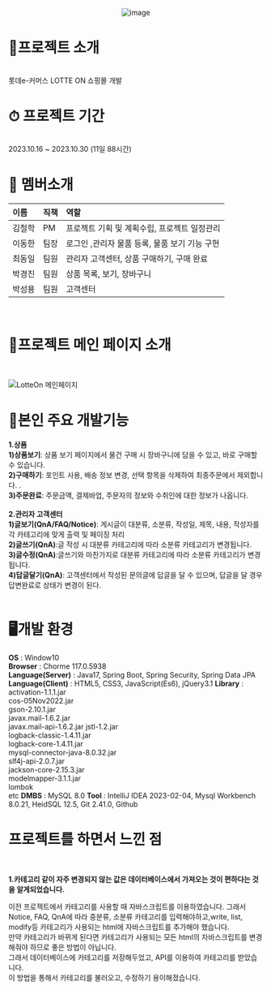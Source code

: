<div align=center>
  
 ![image](https://github.com/bllor/Project2023/assets/136154061/7f59fe08-879a-4182-a260-fac95b4114a3)

</div>
<h1>🛒프로젝트 소개</h1><br>
롯데e-커머스 LOTTE ON 쇼핑몰 개발
<br>
<h1>⏱ 프로젝트 기간</h1><br>
2023.10.16 ~ 2023.10.30 (11일 88시간)
<br>
<h1>👫 멤버소개</h1>

|이름|직책|역할|
|:----|:----|:----|
|김철학|PM|프로젝트 기획 및 계획수립, 프로젝트 일정관리|
|이동한|팀장|로그인 ,관리자 물품 등록, 물품 보기 기능 구현|
|최동일|팀원|관리자 고객센터, 상품 구매하기, 구매 완료|
|박경진|팀원|상품 목록, 보기, 장바구니|
|박성용|팀원|고객센터 |
<br>
<h1>🌟프로젝트 메인 페이지 소개</h1><br>

![LotteOn 메인페이지](https://github.com/bllor/Project2023/assets/136154061/99dc1a6e-72b0-43fe-b49d-dc5c7b6dd123)


<h1>🌝본인 주요 개발기능</h1>

**1.상품**<br>
**1)상품보기**: 상품 보기 페이지에서 물건 구매 시 장바구니에 담을 수 있고, 바로 구매할 수 있습니다.<br>
**2)구매하기**: 포인트 사용, 배송 정보 변경, 선택 항목을 삭제하여 최종주문에서 제외합니다. .<br>
**3)주문완료**: 주문금액, 결제바업, 주문자의 정보와 수취인에 대한 정보가 나옵니다.<br>
<br>
**2.관리자 고객센터**<br>
**1)글보기(QnA/FAQ/Notice)**: 게시글이 대분류, 소분류, 작성일, 제목, 내용, 작성자를 각 카테고리에 맞게 출력 및 페이징 처리<br>
**2)글쓰기(QnA)**:글 작성 시 대분류 카테고리에 따라 소분류 카테고리가 변경됩니다.<br>
**3)글수정(QnA)**:글쓰기와 마찬가지로 대분류 카테고리에 따라 소분류 카테고리가 변경됩니다.<br>
**4)답글달기(QnA)**: 고객센터에서 작성된 문의글에 답글을 달 수 있으며, 답글을 달 경우 답변완료로 상태가 변경이 된다.<br>
<br>
<h1>🖥개발 환경</h1>

**OS** : Window10<br>
**Browser** : Chorme 117.0.5938<br>
**Language(Server)** : Java17, Spring Boot, Spring Security, Spring Data JPA 
**Language(Client)** : HTML5, CSS3, JavaScript(Es6), jQuery3.1
**Library** : <br>
activation-1.1.1.jar<br> 
cos-05Nov2022.jar<br> 
gson-2.10.1.jar <br>
javax.mail-1.6.2.jar<br> 
javax.mail-api-1.6.2.jar jstl-1.2.jar <br>
logback-classic-1.4.11.jar <br>
logback-core-1.4.11.jar <br>
mysql-connector-java-8.0.32.jar <br>
slf4j-api-2.0.7.jar <br>
jackson-core-2.15.3.jar <br>
modelmapper-3.1.1.jar <br>
lombok <br>
etc
**DMBS** : MySQL 8.0
**Tool** : IntelliJ IDEA 2023-02-04, Mysql Workbench 8.0.21, HeidSQL 12.5, Git 2.41.0, Github
<br>
<h1>프로젝트를 하면서 느낀 점</h1>
<br>

**1.카테고리 같이 자주 변경되지 않는 값은 데이터베이스에서 가져오는 것이 편하다는 것을 알게되었습니다.**<br>

이전 프로젝트에서 카테고리를 사용할 때 자바스크립트를 이용하였습니다. 그래서 Notice, FAQ, QnA에 따라 중분류, 소분류 카테고리를 입력해야하고,write, list, modify등 카테고리가 사용되는 html에 자바스크립트를 추가해야 했습니다.<br>
만약 카테고리가 바뀌게 된다면 카테고리가 사용되는 모든 html의 자바스크립트를 변경해줘야 하므로 좋은 방법이 아닙니다.<br>
그래서 데이터베이스에 카테고리를 저장해두었고, API를 이용하여 카테고리를 받았습니다.<br>
이 방법을 통해서 카테고리를 불러오고, 수정하기 용이해졌습니다.


